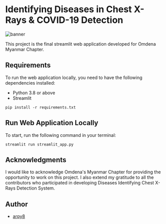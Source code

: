 # Identifying Diseases in Chest X-Rays & COVID-19 Detection

![banner](assets/banner.png)

This project is the final streamlit web application developed for Omdena Myanmar Chapter.

## Requirements

To run the web application locally, you need to have the following dependencies installed:

- Python 3.8 or above
- Streamlit

```shell
pip install -r requirements.txt
```

## Run Web Application Locally

To start, run the following command in your terminal:

```shell
streamlit run streamlit_app.py
```

## Acknowledgments

I would like to acknowledge Omdena's Myanmar Chapter for providing the opportunity to work on this project. I also extend my gratitude to all the contributors who participated in developing Diseases Identifying Chest X-Rays Detection System.

## Author

- [arpy8](https://github.com/arpy8)
